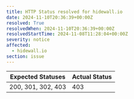 ```yaml
---
title: HTTP Status resolved for hidewall.io
date: 2024-11-10T20:36:39+00:00Z
resolved: True
resolvedWhen: 2024-11-10T20:36:39+00:00Z
resolvedStartTime: 2024-11-08T11:28:04+00:00Z
severity: notice
affected:
  - hidewall.io
section: issue
---
```


| Expected Statuses | Actual Status  |
|-------------------|----------------|
| 200, 301, 302, 403 | 403 |
